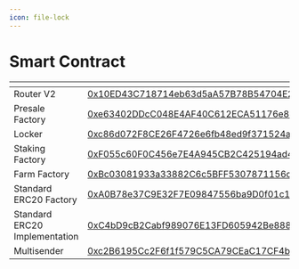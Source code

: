 ```yaml
---
icon: file-lock
---
```


# Smart Contract

<table data-header-hidden><thead><tr><th width="244"></th><th></th></tr></thead><tbody><tr><td>Router V2</td><td><a href="https://bscscan.com/address/0x10ed43c718714eb63d5aa57b78b54704e256024e">0x10ED43C718714eb63d5aA57B78B54704E256024E</a></td></tr><tr><td>Presale Factory</td><td><a href="https://bscscan.com/address/0xe63402ddcc048e4af40c612eca51176e84bfa2a8">0xe63402DDcC048E4AF40C612ECA51176e84bFA2A8</a></td></tr><tr><td>Locker </td><td><a href="https://bscscan.com/address/0xc86d072f8ce26f4726e6fb48ed9f371524ab7c8f">0xc86d072F8CE26F4726e6fb48ed9f371524aB7c8f</a></td></tr><tr><td>Staking Factory </td><td><a href="https://bscscan.com/address/0xf055c60f0c456e7e4a945cb2c425194ad454266b">0xF055c60F0C456e7E4A945CB2C425194ad454266b</a></td></tr><tr><td>Farm Factory</td><td><a href="https://bscscan.com/address/0xbc03081933a33882c6c5bff5307871156dd08f0d">0xBc03081933a33882C6c5BFF5307871156dd08F0d</a></td></tr><tr><td>Standard ERC20 Factory</td><td><a href="https://bscscan.com/address/0xa0b78e37c9e32f7e09847556ba9d0f01c1ba0b22">0xA0B78e37C9E32F7E09847556ba9D0f01c1ba0B22</a></td></tr><tr><td>Standard ERC20 Implementation </td><td><a href="https://bscscan.com/address/0xc4bd9cb2cabf989076e13fd605942be8882720c5">0xC4bD9cB2Cabf989076E13FD605942Be8882720c5</a></td></tr><tr><td>Multisender</td><td><a href="https://bscscan.com/address/0xc2b6195cc2f6f1f579c5ca79ceac17cf4b12b8fe">0xc2B6195Cc2F6f1f579C5CA79CEaC17CF4b12b8fe</a></td></tr></tbody></table>

